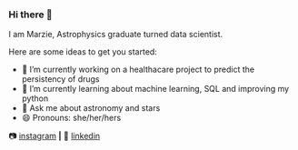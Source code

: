 ### Hi there 👋

I am Marzie, Astrophysics graduate turned data scientist.

Here are some ideas to get you started:

- 🔭 I’m currently working on a healthacare project to predict the persistency of drugs 
- 🌱 I’m currently learning about machine learning, SQL and improving my python
- 💬 Ask me about astronomy and stars
- 😄 Pronouns: she/her/hers


📷 [instagram][instagram] **|** 
👔 [linkedin][linkedin]

[instagram]: https://www.instagram.com/mrz.h94/
[linkedin]: https://linkedin.com/in/smarziehho94
